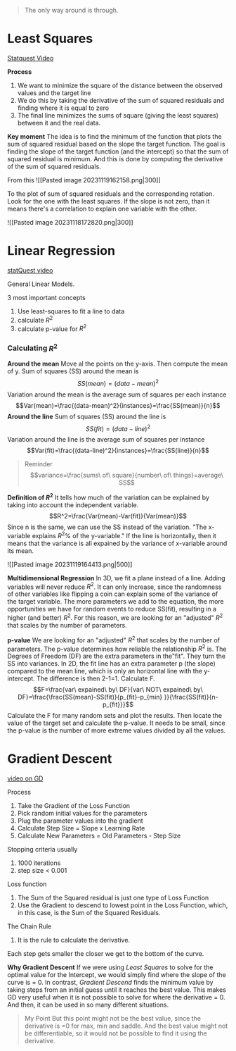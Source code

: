 > The only way around is through.
# Least Squares
[Statquest Video](https://www.youtube.com/watch?v=PaFPbb66DxQ)

**Process**
1. We want to minimize the square of the distance between the observed values and the target line
2. We do this by taking the derivative of the sum of squared residuals and finding where it is equal to zero
3. The final line minimizes the sums of square (giving the least squares) between it and the real data.

**Key moment**
The idea is to find the minimum of the function that plots the sum of squared residual based on the slope the target function. The goal is finding the slope of the target function (and the intercept) so that the sum of squared residual is minimum. And this is done by computing the derivative of the sum of squared residuals.

From this
![[Pasted image 20231119162158.png|300]]

To the plot of sum of squared residuals and the corresponding rotation.
Look for the one with the least squares.
If the slope is not zero, than it means there's a correlation to explain one variable with the other.

![[Pasted image 20231118172820.png|300]]



# Linear Regression
[statQuest video](https://www.youtube.com/watch?v=nk2CQITm_eo)

General Linear Models.

3 most important concepts
1. Use least-squares to fit a line to data
2. calculate $R^2$
3. calculate p-value for $R^2$

### Calculating $R^2$
**Around the mean**
Move al the points on the y-axis. 
Then compute the mean of y.
Sum of squares (SS) around the mean is
$$SS(mean)=(data-mean)^2$$
Variation around the mean is the average sum of squares per each instance
$$Var(mean)=\frac{(data-mean)^2}{instances}=\frac{SS(mean)}{n}$$
**Around the line**
Sum of squares (SS) around the line is
$$SS(fit)=(data-line)^2$$
Variation around the line is the average sum of squares per instance
$$Var(fit)=\frac{(data-line)^2}{instances}=\frac{SS(line)}{n}$$

> Reminder
> $$variance=\frac{sums\ of\ square}{number\ of\ things}=average\ SS$$

**Definition of $R^2$**
It tells how much of the variation can be explained by taking into account the independent variable.
$$R^2=\frac{Var(mean)-Var(fit)}{Var(mean)}$$
Since n is the same, we can use the SS instead of the variation.
"The x-variable explains $R^2$% of the y-variable."
If the line is horizontally, then it means that the variance is all expained by the variance of x-variable around its mean.

![[Pasted image 20231119164413.png|500]]

**Multidimensional Regression**
In 3D, we fit a plane instead of a line.
Adding variables will never reduce $R^2$.
It can only increase, since the randomness of other variables like flipping a coin can explain some of the variance of the target variable.
The more parameters we add to the equation, the more opportunities we have for random events to reduce SS(fit), resulting in a higher (and better) $R^2$.
For this reason, we are looking for an "adjusted" $R^2$ that scales by the number of parameters.

**p-value**
We are looking for an "adjusted" $R^2$ that scales by the number of parameters.
The p-value determines how reliable the relationship $R^2$ is.
The Degrees of Freedom (DF) are the extra parameters in the"fit". They turn the SS into variances.
In 2D, the fit line has an extra parameter p (the slope) compared to the mean line, which is only an horizontal line with the y-intercept. The difference is then 2-1=1.
Calculate F.
$$F=\frac{var\ expained\ by\ DF}{var\ NOT\ expained\ by\ DF}=\frac{\frac{SS(mean)-SS(fit)}{p_{fit}-p_{min}
}}{\frac{SS(fit)}{n-p_{fit}}}$$
Calculate the F for many random sets and plot the results.
Then locate the value of the target set and calculate the p-value.
It needs to be small, since the p-value is the number of more extreme values divided by all the values.


# Gradient Descent
[video on GD](https://www.youtube.com/watch?v=sDv4f4s2SB8)

Process
1. Take the Gradient of the Loss Function
2. Pick random initial values for the parameters
3. Plug the parameter values into the gradient
4. Calculate Step Size = Slope x Learning Rate
5. Calculate New Parameters = Old Parameters - Step Size

Stopping criteria usually
1. 1000 iterations
2. step size < 0.001

Loss function
1. The Sum of the Squared residual is just one type of Loss Function
2. Use the Gradient to descend to lowest point in the Loss Function, which, in this case, is the Sum of the Squared Residuals.

The Chain Rule
1. It is the rule to calculate the derivative.

Each step gets smaller the closer we get to the bottom of the curve.

**Why Gradient Descent**
If we were using *Least Squares* to solve for the optimal value for the Intercept, we would simply find where the slope of the curve is = 0.
In contrast, *Gradient Descend* finds the minimum value by taking steps from an initial guess until it reaches the best value.
This makes GD very useful when it is not possible to solve for where the derivative = 0.
And then, it can be used in so many different situations.

> My Point
>But this point might not be the best value, since the derivative is =0 for max, min and saddle.
>And the best value might not be differentiable, so it would not be possible to find it using the derivative.